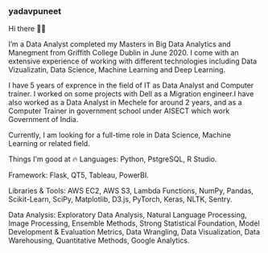 ### yadavpuneet

Hi there 👋🏻

I’m a Data Analyst completed my Masters in Big Data Analytics and Manegment from Griffith College Dublin in June 2020. I come with an extensive experience of working with different technologies including Data Vizualizatin, Data Science, Machine Learning and Deep Learning.

I have 5 years of exprence in the field of IT as Data Analyst and Computer trainer. I worked on some projects with Dell as a Migration engineer.I have also worked as a Data Analyst in Mechele for around 2 years, and as a Computer Trainer in government school under AISECT which work Government of India.

Currently, I am looking for a full-time role in Data Science, Machine Learning or related field.

Things I'm good at 🔥
Languages: Python, PstgreSQL, R Studio.

Framework: Flask, QT5, Tableau, PowerBI.

Libraries & Tools: AWS EC2, AWS S3, Lambda Functions, NumPy, Pandas, Scikit-Learn, SciPy, Matplotlib, D3.js, PyTorch, Keras, NLTK, Sentry.

Data Analysis: Exploratory Data Analysis, Natural Language Processing, Image Processing, Ensemble Methods, Strong Statistical Foundation, Model Development & Evaluation Metrics, Data Wrangling, Data Visualization, Data Warehousing, Quantitative Methods, Google Analytics.
